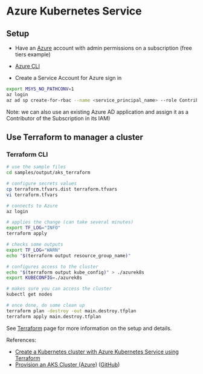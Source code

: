 # Azure Kubernetes Service

## Setup

* Have an [Azure](https://portal.azure.com/) account with admin permissions on a subscription (free tiers example)

* [Azure CLI](azure.md#azure-cli)

* Create a Service Account for Azure sign in

```bash
export MSYS_NO_PATHCONV=1
az login
az ad sp create-for-rbac --name <service_principal_name> --role Contributor --scopes /subscriptions/<subscription_id>
```

Note: we can also use an existing Azure AD application and assign it as a Contributor of the Subscription in its IAM)

## Use Terraform to manager a cluster

### Terraform CLI

```bash
# use the sample files
cd samples/output/aks_terraform

# configure secrets values
cp terraform.tfvars.dist terraform.tfvars
vi terraform.tfvars

# connects to Azure
az login

# applies the change (can take several minutes)
export TF_LOG="INFO"
terraform apply

# checks some outputs
export TF_LOG="WARN"
echo "$(terraform output resource_group_name)"

# configures access to the cluster
echo "$(terraform output kube_config)" > ./azurek8s
export KUBECONFIG=./azurek8s

# makes sure you can access the cluster
kubectl get nodes

# once done, do some clean up
terraform plan -destroy -out main.destroy.tfplan
terraform apply main.destroy.tfplan
```

See [Terraform](./terraform.md) page for more information on the setup and details.

References:

* [Create a Kubernetes cluster with Azure Kubernetes Service using Terraform](https://docs.microsoft.com/en-us/azure/developer/terraform/create-k8s-cluster-with-tf-and-aks)
* [Provision an AKS Cluster (Azure)](https://learn.hashicorp.com/tutorials/terraform/aks) ([GitHub](https://github.com/hashicorp/learn-terraform-provision-aks-cluster))
